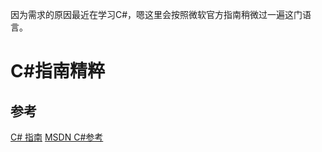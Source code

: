 因为需求的原因最近在学习C#，嗯这里会按照微软官方指南稍微过一遍这门语言。

# C#指南精粹




## 参考

[C# 指南](https://docs.microsoft.com/zh-cn/dotnet/csharp/)
[MSDN C#参考](https://msdn.microsoft.com/zh-cn/library/618ayhy6.aspx)

